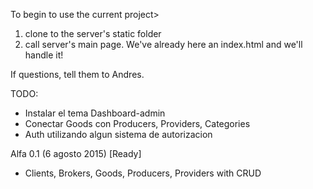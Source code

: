 To begin to use the current project>

1) clone to the server's static folder
2) call server's main page. We've already here an index.html and we'll handle it!

If questions, tell them to Andres.


TODO:
- Instalar el tema Dashboard-admin
- Conectar Goods con Producers, Providers, Categories
- Auth utilizando algun sistema de autorizacion



Alfa 0.1 (6 agosto 2015)
[Ready]
- Clients, Brokers, Goods, Producers, Providers with CRUD